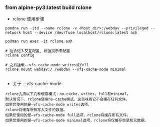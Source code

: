 ### from alpine-py3:latest build rclone


- rclone 使用步骤

```shell
pomdna run -itd --name rclone -v <host_dir>:/webdav --privileged --network host --device /dev/fuse localhost/rclone:latest ash

podman run exec -it rclone ash

# 这会进入交互配置, 根据提示来配置
rclone config

# 之后挂载--vfs-cache-mode writes或full
rclone mount webdav:/ /webdav --vfs-cache-mode minimal


```

- 关于 --vfs-cache-mode

```
rclone支持以下几种缓存模式：no-cache，writes，full和minimal。
默认情况下，rclone使用no-cache模式，这意味着它不会缓存任何文件。
如果您使用的是–vfs-cache-mode writes选项，
rclone将缓存所有写入文件的数据。
如果您使用的是–vfs-cache-mode full选项，rclone将缓存所有文件。
如果您使用的是–vfs-cache-mode minimal选项，rclone将仅缓存目录和元数据。
```
